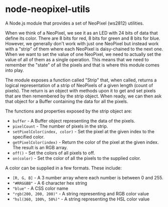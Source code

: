 # node-neopixel-utils
A Node.js module that provides a set of NeoPixel (ws2812) utilities.

When we think of a NeoPixel, we see it as an LED with 24 bits of data that define
its color.  There are 8 bits for red, 8 bits for green and 8 bits for blue.  However,
we generally don't work with just one NeoPixel but instead work with a "strip" of them
where each NeoPixel is daisy-chained to the next one.  When we want to set the value of
one NeoPixel, we need to actually set the value of all of them as a single operation.
This means that we need to remember the "state" of all the pixels and that is where
this module comes into play.
 
The module exposes a function called "Strip" that, when called, returns a logical
representation of a strip of NeoPixels of a given length (count of pixels).  The
return is an object with methods upon it to get and set pixels that are then remembered
by the strip object.  When ready, we can then ask that object for a Buffer containing
the data for all the pixels.
 
The functions and properties exposed by the strip object are:

* `buffer` <Buffer> - A Buffer object representing the data of the pixels.
* `pixelCount` <Number> - The number of pixels in the strip.
* `setPixelColor(index, color)` - Set the pixel at the given index to the specified color.
* `getPixelColor(index)` - Return the color of the pixel at the given index.  The result
is an RGB array.
* `off()` - Set the colors of all pixels to off.
* `on(color)` - Set the color of all the pixels to the supplied color.
 
A color can be supplied in a few formats.  These include:
* `[R, G, B]` - A 3 number array where each number is between 0 and 255.
* `"#RRGGBB"` - A 6 character hex string
* `"blue"` - A CSS color name
* `"rgb(200, 200, 200)"` - A string representing and RGB color value
* `"hsl(360, 100%, 50%)"` - A string representing the HSL color value
